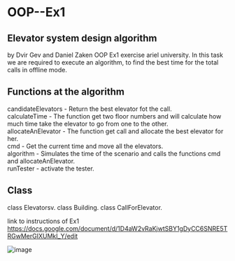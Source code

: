 # OOP--Ex1
## Elevator system design algorithm
by Dvir Gev and Daniel Zaken
OOP Ex1 exercise ariel university. In this task we are required to execute an algorithm, to find the best time for the total calls in offline mode.

## Functions at the algorithm
candidateElevators - Return the best elevator fot the call.<br />
calculateTime - The function get two floor numbers and will calculate how much time take the elevator to go from one to the other.<br /> 
allocateAnElevator - The function get call and allocate the best elevator for her.<br />
cmd - Get the current time and move all the elevators.<br />
algorithm - Simulates the time of the scenario and calls the functions cmd and allocateAnElevator.<br />
runTester - activate the tester.<br />
## Class
class Elevatorsv.
class Building.
class CallForElevator.


link to instructions of Ex1 https://docs.google.com/document/d/1D4aW2vRaKjwtSBY1gDyCC6SNRE5TRGwMerGIXUMkI_Y/edit



![image](https://user-images.githubusercontent.com/92304153/142245777-f47dff89-a507-4ba9-b2a1-7244c50688b5.png)
